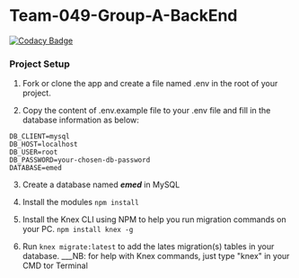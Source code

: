# Team-049-Group-A-BackEnd

[![Codacy Badge](https://api.codacy.com/project/badge/Grade/3543386bc16a4fcc8e9f7b7a66aa4ab3)](https://app.codacy.com/gh/BuildForSDGCohort2/Team-049-Group-A-BackEnd?utm_source=github.com&utm_medium=referral&utm_content=BuildForSDGCohort2/Team-049-Group-A-BackEnd&utm_campaign=Badge_Grade_Settings)

### Project Setup

1. Fork or clone the app and create a file named .env in the root of your project.

2. Copy the content of .env.example file to your .env file and fill in the database information as below:

```
DB_CLIENT=mysql
DB_HOST=localhost
DB_USER=root
DB_PASSWORD=your-chosen-db-password
DATABASE=emed
```

3. Create a database named ___emed___ in MySQL

4. Install the modules
```npm install```

5. Install the Knex CLI using NPM to help you run migration commands on your PC.
```npm install knex -g```

6. Run  ```knex migrate:latest``` to add the lates migration(s) tables in your database.
___NB: for help with Knex commands, just type "knex" in your CMD tor Terminal
